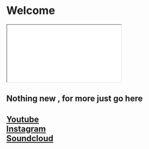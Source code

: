 
<script type="text/javascript">
      var yt=(‘IxxvpEKCF7U’,’e2H7bER9BXU’);
            var video=yt[Math.floor(Math.random()*yt.length())];
</script>

<h1>Welcome</h1>

<iframe width=« 560 » height=« 315 » src=« https://www.youtube.com/embed/ <script>document.write(video);</script> » frameborder=« 0 » allow=« accelerometer; autoplay; encrypted-media; gyroscope; picture-in-picture » allowfullscreen></iframe>

<h2>Nothing new , for more just go here</h2>
<h2><a href=« https://www.youtube.com/channel/UCR99hpq-MqEr7_w247T6UMA »>Youtube</a><br /><a href=« https://www.instagram.com/shoutn95/« >Instagram</a><br />
<a href=« https://soundcloud.com/shoutn95 »>Soundcloud</a><br /></h2>

